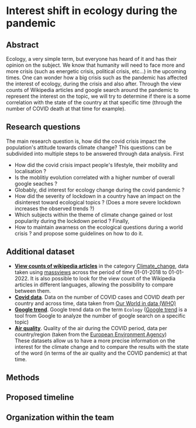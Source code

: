 # Interest shift in ecology during the pandemic

## Abstract
Ecology, a very simple term, but everyone has heard of it and has their opinion on the subject. We know that humanity will need to face more and more crisis (such as energetic crisis, political crisis, etc...) in the upcoming times. One can wonder how a big crisis such as the pandemic has affected the interest of ecology, during the crisis and also after. Through the view counts of Wikipedia articles and google search around the pandemic to represent the interest on the topic, we will try to determine if there is a some correlation with the state of the country at that specific time (through the number of COVID death at that time for example). 

## Research questions
The main research question is, how did the covid crisis impact the population's attitude towards climate change? This questions can be subdivided into multiple steps to be answered through data analysis. 
First 
  - How did the covid crisis impact people's lifestyle, their mobility and localisation ?
  - Is the moblitiy evolution correlated with a higher number of overall google seaches ?
  - Globably, did interest for ecology change during the covid pandemic ? 
  - How did the severity of lockdown in a country have an impact on the disinterest toward ecological topics ? (Does a more severe lockdown increases the observed trends ?)
  - Which subjects within the theme of climate change gained or lost popularity during the lockdown period ?
 Finally,
  - How to maintain awarness on the ecological questions during a world crisis ? and propose some guidelines on how to do it.

## Additional dataset
*  [**View counts of wikipedia articles**](data/added_data/massviews-20180101-20220101.csv) in the category [Climate_change](https://en.wikipedia.org/wiki/Category:Climate_change), data taken using [massviews](https://pageviews.wmcloud.org/massviews/) across the period of time 01-01-2018 to 01-01-2022. It is also possible to look for the view count of the Wikipedia articles in different languages, allowing the possibility to compare between them. <br>
* [**Covid data**](data/added_data/owid-covid-data.csv.gz). Data on the number of COVID cases and COVID death per country and across time, data taken from [Our World in data (WHO)](https://ourworldindata.org/covid-cases) <br>
* [**Google trend**](data/added_data/EcologyWorldTrend.csv). Google trend data on the term `Ecology` ([Google trend](https://trends.google.fr/trends/) is a tool from Google to analyze the number of google search on a specific topic) <br>
* [**Air quality**](data\added_data\airquality_data_2020_concat.csv.gz). Quality of the air during the COVID period, data per country/region (taken from the [European Environment Agency](https://www.eea.europa.eu/themes/air/air-quality-and-covid19)) <br>
These datasets allow us to have a more precise information on the interest for the climate change and to compare the results with the state of the word (in terms of the air quality and the COVID pandemic) at that time.  

## Methods

## Proposed timeline

## Organization within the team
